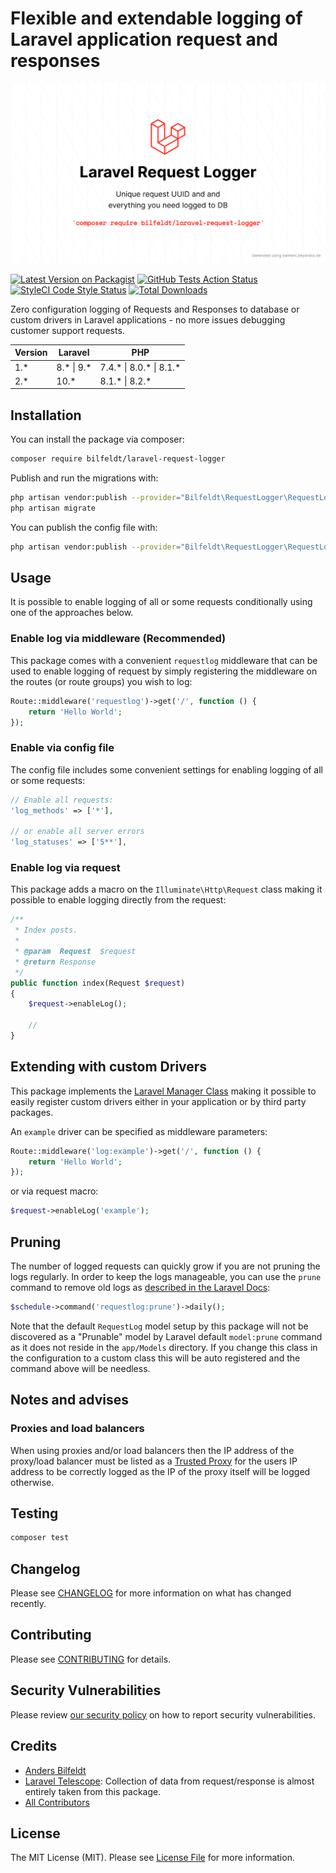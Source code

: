 # Flexible and extendable logging of Laravel application request and responses

![bilfeldt/laravel-request-logger](art/banner.png)

[![Latest Version on Packagist](https://img.shields.io/packagist/v/bilfeldt/laravel-request-logger.svg?style=flat-square)](https://packagist.org/packages/bilfeldt/laravel-request-logger)
[![GitHub Tests Action Status](https://img.shields.io/github/workflow/status/bilfeldt/laravel-request-logger/run-tests?label=tests)](https://github.com/bilfeldt/laravel-request-logger/actions?query=workflow%3Arun-tests+branch%3Amain)
[![StyleCI Code Style Status](https://github.styleci.io/repos/424928370/shield)](https://github.styleci.io/repos/424928370/shield)
[![Total Downloads](https://img.shields.io/packagist/dt/bilfeldt/laravel-request-logger.svg?style=flat-square)](https://packagist.org/packages/bilfeldt/laravel-request-logger)

Zero configuration logging of Requests and Responses to database or custom drivers in Laravel applications - no more issues debugging customer support requests.

| Version | Laravel     | PHP                     |
|---------|-------------|-------------------------|
| 1.*     | 8.* \| 9.*  | 7.4.* \| 8.0.* \| 8.1.* |
| 2.*     | 10.*        | 8.1.* \| 8.2.*          |

## Installation

You can install the package via composer:

```bash
composer require bilfeldt/laravel-request-logger
```

Publish and run the migrations with:

```bash
php artisan vendor:publish --provider="Bilfeldt\RequestLogger\RequestLoggerServiceProvider" --tag="request-logger-migrations"
php artisan migrate
```

You can publish the config file with:
```bash
php artisan vendor:publish --provider="Bilfeldt\RequestLogger\RequestLoggerServiceProvider" --tag="request-logger-config"
```

## Usage

It is possible to enable logging of all or some requests conditionally using one of the approaches below.

### Enable log via middleware (Recommended)

This package comes with a convenient `requestlog` middleware that can be used to enable logging of request by simply registering the middleware on the routes (or route groups) you wish to log:

```php
Route::middleware('requestlog')->get('/', function () {
    return 'Hello World';
});
```

### Enable via config file

The config file includes some convenient settings for enabling logging of all or some requests:

```php
// Enable all requests:
'log_methods' => ['*'],

// or enable all server errors
'log_statuses' => ['5**'],
```

### Enable log via request

This package adds a macro on the `Illuminate\Http\Request` class making it possible to enable logging directly from the request:

```php
/**
 * Index posts.
 *
 * @param  Request  $request
 * @return Response
 */
public function index(Request $request)
{
    $request->enableLog();

    //
}
```

## Extending with custom Drivers

This package implements the [Laravel Manager Class](https://inspector.dev/how-to-extend-laravel-with-driver-based-services/) making it possible to easily register custom drivers either in your application or by third party packages.

An `example` driver can be specified as middleware parameters:

```php
Route::middleware('log:example')->get('/', function () {
    return 'Hello World';
});
```

or via request macro:

```php
$request->enableLog('example');
```

## Pruning

The number of logged requests can quickly grow if you are not pruning the logs regularly. In order to keep the logs manageable, you can use the `prune` command to remove old logs as [described in the Laravel Docs](https://laravel.com/docs/8.x/eloquent#pruning-models):

```php
$schedule->command('requestlog:prune')->daily();
```

Note that the default `RequestLog` model setup by this package will not be discovered as a "Prunable" model by Laravel default `model:prune` command as it does not reside in the `app/Models` directory. If you change this class in the configuration to a custom class this will be auto registered and the command above will be needless.

## Notes and advises

### Proxies and load balancers

When using proxies and/or load balancers then the IP address of the proxy/load balancer must be listed as a [Trusted Proxy](https://laravel.com/docs/8.x/requests#configuring-trusted-proxies) for the users IP address to be correctly logged as the IP of the proxy itself will be logged otherwise.

## Testing

```bash
composer test
```

## Changelog

Please see [CHANGELOG](CHANGELOG.md) for more information on what has changed recently.

## Contributing

Please see [CONTRIBUTING](.github/CONTRIBUTING.md) for details.

## Security Vulnerabilities

Please review [our security policy](../../security/policy) on how to report security vulnerabilities.

## Credits

- [Anders Bilfeldt](https://github.com/bilfeldt)
- [Laravel Telescope](https://github.com/laravel/telescope/blob/master/src/Watchers/RequestWatcher.php): Collection of data from request/response is almost entirely taken from this package.
- [All Contributors](../../contributors)

## License

The MIT License (MIT). Please see [License File](LICENSE.md) for more information.
